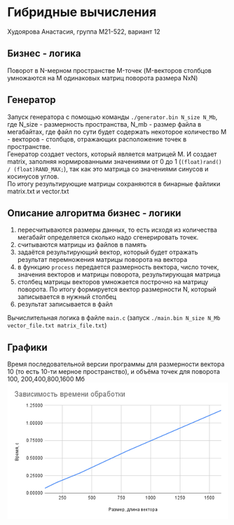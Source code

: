 # Гибридные вычисления
Худоярова Анастасия, группа М21-522, вариант 12

## Бизнес - логика 
Поворот в N-мерном пространстве M-точек (M-векторов столбцов умножаются на M одинаковых матриц поворота размера NxN)

## Генератор 
Запуск генератора с помощью команды `./generator.bin N_size N_Mb`, где N_size - размерность пространства, N_mb - размер файла в мегабайтах, где файл по сути будет содержать некоторое количество M - векторов - столбцов, отражающих расположение точек в пространстве. <br/>
Генератор создает vectors, который является матрицей M. И создает matrix, заполняя нормированными значениями от 0 до 1 (```(float)rand() / (float)RAND_MAX;```), так как это матрица со значениями синусов и косинусов углов.<br/>
По итогу результирующие матрицы сохраняются в бинарные файлики matrix.txt и vector.txt

## Описание алгоритма бизнес - логики 
1. пересчитываются размеры данных, то есть исходя из количества мегабайт определяется сколько надо сгенерировать точек. 
2. считываются матрицы из файлов в память
2. задаётся результирующий вектор, который будет отражать результат перемножения матрицы поворота на вектора
3. в функцию `process` передается размерность вектора, число точек, значения векторов и матрицы поворота, результирующая матрица 
4. столбец матрицы векторов умножается построчно на матрицу поворота. По итогу формируется вектор размерности N, который записывается в нужный столбец
5. результат записывается в файл

Вычислительная логика в файле `main.c` (запуск `./main.bin N_size N_Mb vector_file.txt matrix_file.txt`)

## Графики
Время последовательной версии программы для размерности вектора 10 (то есть 10-ти мерное пространство), и объёма точек для поворота 100, 200,400,800,1600 Мб
![](img/diag.png)